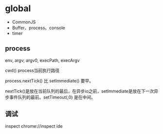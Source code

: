 # global

- CommonJS
- Buffer、process、console
- timer


## process

env, argv, argv0, execPath, execArgv

cwd() process当前执行路径

process.nextTick() 比 setImmediate() 要早。

nextTick()是放在当前队列的最后，在异步io之前，setImmediate是放在下一次异步事件队列的最前。setTimeout(,0) 是在中间。

## 调试

inspect  chrome://inspect
ide